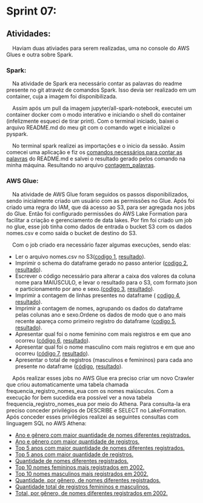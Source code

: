 # Sprint 07:
## Atividades:
&nbsp;&nbsp;&nbsp; Haviam duas ativiades para serem realizadas, uma no console do AWS Glues e outra sobre Spark.

### Spark:
&nbsp;&nbsp;&nbsp; Na atividade de Spark era necessário contar as palavras do readme presente no git atravéz de comandos Spark. Isso devia ser realizado em um container, cuja a imagem foi disponibilizada. <p>
&nbsp;&nbsp;&nbsp; Assim após um pull da imagem jupyter/all-spark-notebook, executei um container docker com o modo interativo e iniciando o shell do container (infelizmente esqueci de tirar print). Com o terminal iniciado, baixei o arquivo README.md do meu git com o comando wget e inicializei o pyspark.<p>
&nbsp;&nbsp;&nbsp; No terminal spark realizei as importações e o inicio da sessão. Assim comecei uma aplicação e fiz os [comandos necessários para contar as palavras](https://github.com/rehbeinp/EstagioC_UOL/blob/main/Sprint07/Evid%C3%AAncias/spark_comandos.txt) do README.md e salvei o resultado gerado pelos comando na minha máquina. Resultando no arquivo [contagem_palavras](https://github.com/rehbeinp/EstagioC_UOL/blob/main/Sprint07/Evid%C3%AAncias/spark_contagem_palavras_readme).

### AWS Glue:
&nbsp;&nbsp;&nbsp; Na atividade de AWS Glue foram seguidos os passos disponibilizados, sendo inicialmente criado um usuário com as permissões no Glue. Após foi criado uma regra do IAM, que dá acesso ao S3, para ser agregada nos jobs do Glue. Então foi configurado permissões do AWS Lake Formation para facilitar a criação e gerenciamento de data lakes. Por fim foi criado um job no glue, esse job tinha como dados de entrada o bucket S3 com os dados nomes.csv e como saida o bucket de destino do S3. <p>
&nbsp;&nbsp;&nbsp; Com o job criado era necessário fazer algumas execuções, sendo elas:
* Ler o arquivo nomes.csv no S3([codigo 1](https://github.com/rehbeinp/EstagioC_UOL/blob/main/Sprint07/Evid%C3%AAncias/1codigoglue.py), [resultado](https://github.com/rehbeinp/EstagioC_UOL/blob/main/Sprint07/Evid%C3%AAncias/codigoglue_leitura_arquivo_nomes.csv)).
* Imprimir o schema do dataframe gerado no passo anterior ([codigo 2](https://github.com/rehbeinp/EstagioC_UOL/blob/main/Sprint07/Evid%C3%AAncias/2codigoglue.py), [resultado](https://github.com/rehbeinp/EstagioC_UOL/blob/main/Sprint07/Evid%C3%AAncias/codigoglue_schema_dataframe.json)).
* Escrever o código necessário para alterar a caixa dos valores da coluna nome para MAIÚSCULO, e levar o resultado para o S3, com formato json e particionamento por ano e sexo.([codigo 3](https://github.com/rehbeinp/EstagioC_UOL/blob/main/Sprint07/Evid%C3%AAncias/3codigoglue.py), [resultado](https://github.com/rehbeinp/EstagioC_UOL/blob/main/Sprint07/Evid%C3%AAncias/codigoglue_nome_maiusculo)).
* Imprimir a contagem de linhas presentes no dataframe ( [codigo 4](https://github.com/rehbeinp/EstagioC_UOL/blob/main/Sprint07/Evid%C3%AAncias/4codigoglue.py), [resultado](https://github.com/rehbeinp/EstagioC_UOL/blob/main/Sprint07/Evid%C3%AAncias/codigoglue_total_linhas.json)).
* Imprimir a contagem de nomes, agrupando os dados do dataframe pelas colunas ano e sexo.Ordene os dados de modo que o ano mais recente apareça como primeiro registro do dataframe ([codigo 5](https://github.com/rehbeinp/EstagioC_UOL/blob/main/Sprint07/Evid%C3%AAncias/5codigoglue.py), [resultado](https://github.com/rehbeinp/EstagioC_UOL/blob/main/Sprint07/Evid%C3%AAncias/codigoglue_contagem_nome_por_ano)).
* Apresentar qual foi o nome feminino com mais registros e em que ano ocorreu ([código 6](https://github.com/rehbeinp/EstagioC_UOL/blob/main/Sprint07/Evid%C3%AAncias/6codigoglue.py), [resultado](https://github.com/rehbeinp/EstagioC_UOL/blob/main/Sprint07/Evid%C3%AAncias/codigoglue_nome_feminino_mais_usado)).
* Apresentar qual foi o nome masculino com mais registros e em que ano ocorreu ([código 7](https://github.com/rehbeinp/EstagioC_UOL/blob/main/Sprint07/Evid%C3%AAncias/7codigoglue.py), [resultado](https://github.com/rehbeinp/EstagioC_UOL/blob/main/Sprint07/Evid%C3%AAncias/codigoglue_nome_masculino_mais_usado)).
* Apresentar o total de registros (masculinos e femininos) para cada ano presente no dataframe ([código](https://github.com/rehbeinp/EstagioC_UOL/blob/main/Sprint07/Evid%C3%AAncias/8codigoglue.py), [resultado](https://github.com/rehbeinp/EstagioC_UOL/blob/main/Sprint07/Evid%C3%AAncias/codigoglue_total_registro_por_ano_e_genero)).

&nbsp;&nbsp;&nbsp; Após realizar esses jobs no AWS Glue era preciso criar um novo Crawler que criou automaticamente uma tabela chamada
frequencia_registro_nomes_eua com os nomes maiúsculos. Com a execução for bem sucedida era possível ver a nova tabela
frequencia_registro_nomes_eua por meio do Athena. Para consulta-la era preciso conceder privilégios de DESCRIBE e SELECT no LakeFormation. Após conceder esses privilégios realizei as seguintes consultas com linguagem SQL no AWS Athena:
* [Ano e gênero com maior quantidade de nomes diferentes registrados.](https://github.com/rehbeinp/EstagioC_UOL/blob/main/Sprint07/Evid%C3%AAncias/athena_ano_genero_com_maior_quant_registros_diferentes.csv)
* [Ano e gênero com maior quantidade de registros.](https://github.com/rehbeinp/EstagioC_UOL/blob/main/Sprint07/Evid%C3%AAncias/athena_ano_genero_maior_quant_registros.csv)
* [Top 5 anos com maior quantidade de nomes diferentes registrados.](https://github.com/rehbeinp/EstagioC_UOL/blob/main/Sprint07/Evid%C3%AAncias/athena_ano_maior_quant_nome_diferentes_registrados.csv)
* [Top 5 anos com maior quantidade de registros.](https://github.com/rehbeinp/EstagioC_UOL/blob/main/Sprint07/Evid%C3%AAncias/athena_ano_maior_quant_registros.csv)
* [Quantidade de nomes diferentes registrados.](https://github.com/rehbeinp/EstagioC_UOL/blob/main/Sprint07/Evid%C3%AAncias/athena_contagem_nomes.csv)
* [Top 10 nomes femininos mais registrados em 2002.](https://github.com/rehbeinp/EstagioC_UOL/blob/main/Sprint07/Evid%C3%AAncias/athena_fem_mais_registrados_2002.csv)
* [Top 10 nomes masculinos mais registrados em 2002.](https://github.com/rehbeinp/EstagioC_UOL/blob/main/Sprint07/Evid%C3%AAncias/athena_masc_mais_registrados_2002.csv)
* [Quantidade, por gênero, de nomes diferentes registrados.](https://github.com/rehbeinp/EstagioC_UOL/blob/main/Sprint07/Evid%C3%AAncias/athena_quant_nome_diferente_por_genero_regsitrado.csv)
* [Quantidade total de registros femininos e masculinos.](https://github.com/rehbeinp/EstagioC_UOL/blob/main/Sprint07/Evid%C3%AAncias/athena_quant_total_registros_fem_masc.csv)
* [Total, por gênero, de nomes diferentes registrados em 2002.](https://github.com/rehbeinp/EstagioC_UOL/blob/main/Sprint07/Evid%C3%AAncias/athena_total_nomes_diferentes_registrados_em_2002.csv)

